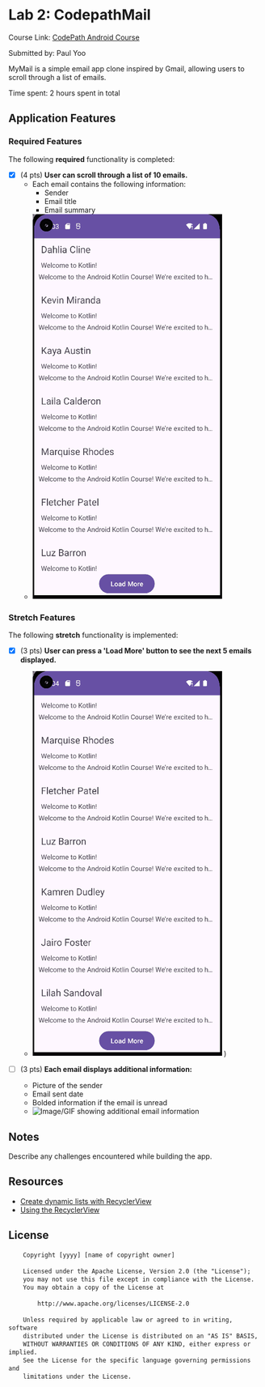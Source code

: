 # Lab 2: CodepathMail

Course Link: [CodePath Android Course](https://courses.codepath.org/courses/and102/unit/2#!labs)

Submitted by: Paul Yoo<!-- Replace 'Your Name Here' with your actual name -->

MyMail is a simple email app clone inspired by Gmail, allowing users to scroll through a list of emails.

Time spent: 2 hours spent in total <!-- Replace 'X' with the number of hours you spent on this project -->

## Application Features

### Required Features

The following **required** functionality is completed:

- [x] (4 pts) **User can scroll through a list of 10 emails.**
    - Each email contains the following information:
        - Sender
        - Email title
        - Email summary
    - ![Image/GIF showing the basic email list display](lab2Scroll.gif) <!-- Replace this link with your actual image/GIF link -->

### Stretch Features

The following **stretch** functionality is implemented:

- [x] (3 pts) **User can press a 'Load More' button to see the next 5 emails displayed.**
    - ![Image/GIF showing the 'Load More' button in action](lab2Add5.gif)
) <!-- Replace this link with your actual image/GIF link -->

- [ ] (3 pts) **Each email displays additional information:**
    - Picture of the sender
    - Email sent date
    - Bolded information if the email is unread
    - ![Image/GIF showing additional email information](http://i.imgur.com/link/to/your/gif/file.gif) <!-- Replace this link with your actual image/GIF link -->

## Notes

Describe any challenges encountered while building the app. <!-- Replace this with your specific challenges and experiences -->

## Resources

- [Create dynamic lists with RecyclerView](https://developer.android.com/guide/topics/ui/layout/recyclerview)
- [Using the RecyclerView](https://guides.codepath.com/android/using-the-recyclerview)

## License

```plaintext
    Copyright [yyyy] [name of copyright owner]

    Licensed under the Apache License, Version 2.0 (the "License");
    you may not use this file except in compliance with the License.
    You may obtain a copy of the License at

        http://www.apache.org/licenses/LICENSE-2.0

    Unless required by applicable law or agreed to in writing, software
    distributed under the License is distributed on an "AS IS" BASIS,
    WITHOUT WARRANTIES OR CONDITIONS OF ANY KIND, either express or implied.
    See the License for the specific language governing permissions and
    limitations under the License.
